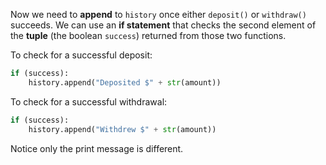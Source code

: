 <!--title={Updating history}-->

<!--badges={Python:8,Software Engineering:2}-->

<!--concepts={IfStatements.mdx, Tuples.mdx}-->

Now we need to **append** to `history` once either `deposit()` or `withdraw()` succeeds. We can use an **if statement** that checks the second element of the **tuple** (the boolean `success`) returned from those two functions.

To check for a successful deposit:

```python
if (success):
    history.append("Deposited $" + str(amount))
```

To check for a successful withdrawal:

```python
if (success):
    history.append("Withdrew $" + str(amount))
```

Notice only the print message is different.